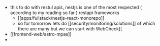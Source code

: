 - this to do with restul apis, nestjs is one of the most respected ( according to my reading so far ) restapi frameworks
	- [[apps/fullstack/nestjs-react-monorepo]]
	- so for tomorrow lets do [[security/monitoring/solutions]] of which there are many but we can start with WebCheck][
- [[frontend-web/astro-mpas]]
-